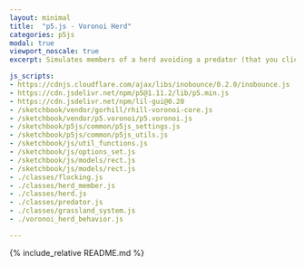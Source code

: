 ```yaml
---
layout: minimal
title:  "p5.js - Voronoi Herd"
categories: p5js
modal: true
viewport_noscale: true
excerpt: Simulates members of a herd avoiding a predator (that you click and drag) using mix of a Voronoi diagram (for fear modeling) and Boid modeling of movement.

js_scripts:
- https://cdnjs.cloudflare.com/ajax/libs/inobounce/0.2.0/inobounce.js
- https://cdn.jsdelivr.net/npm/p5@1.11.2/lib/p5.min.js
- https://cdn.jsdelivr.net/npm/lil-gui@0.20
- /sketchbook/vendor/gorhill/rhill-voronoi-core.js
- /sketchbook/vendor/p5.voronoi/p5.voronoi.js
- /sketchbook/p5js/common/p5js_settings.js
- /sketchbook/p5js/common/p5js_utils.js
- /sketchbook/js/util_functions.js
- /sketchbook/js/options_set.js
- /sketchbook/js/models/rect.js
- /sketchbook/js/models/rect.js
- ./classes/flocking.js
- ./classes/herd_member.js
- ./classes/herd.js
- ./classes/predator.js
- ./classes/grassland_system.js
- ./voronoi_herd_behavior.js

---
```


{% include_relative README.md %}

